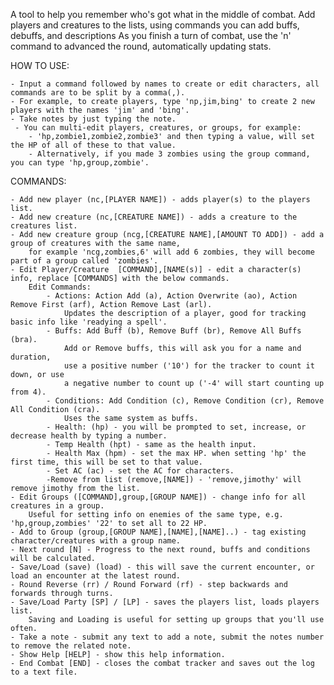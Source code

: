 A tool to help you remember who's got what in the middle of combat. Add players and creatures to the lists, using commands you can add buffs, debuffs, and descriptions As you finish a turn of combat, use the 'n' command to advanced the round, automatically updating stats.

HOW TO USE:

    - Input a command followed by names to create or edit characters, all commands are to be split by a comma(,).
    - For example, to create players, type 'np,jim,bing' to create 2 new players with the names 'jim' and 'bing'.
    - Take notes by just typing the note.
     - You can multi-edit players, creatures, or groups, for example:
        - 'hp,zombie1,zombie2,zombie3' and then typing a value, will set the HP of all of these to that value.
        - Alternatively, if you made 3 zombies using the group command, you can type 'hp,group,zombie'.

COMMANDS:

    - Add new player (nc,[PLAYER NAME]) - adds player(s) to the players list.
    - Add new creature (nc,[CREATURE NAME]) - adds a creature to the creatures list.
    - Add new creature group (ncg,[CREATURE NAME],[AMOUNT TO ADD]) - add a group of creatures with the same name,
        for example 'ncg,zombies,6' will add 6 zombies, they will become part of a group called 'zombies'.
    - Edit Player/Creature  [COMMAND],[NAME(s)] - edit a character(s) info, replace [COMMANDS] with the below commands.
        Edit Commands:
            - Actions: Action Add (a), Action Overwrite (ao), Action Remove First (arf), Action Remove Last (arl).
                Updates the description of a player, good for tracking basic info like 'readying a spell'.
            - Buffs: Add Buff (b), Remove Buff (br), Remove All Buffs (bra).
                Add or Remove buffs, this will ask you for a name and duration,
                use a positive number ('10') for the tracker to count it down, or use
                a negative number to count up ('-4' will start counting up from 4).
            - Conditions: Add Condition (c), Remove Condition (cr), Remove All Condition (cra).
                Uses the same system as buffs.
            - Health: (hp) - you will be prompted to set, increase, or decrease health by typing a number.
            - Temp Health (hpt) - same as the health input.
            - Health Max (hpm) - set the max HP. when setting 'hp' the first time, this will be set to that value.
            - Set AC (ac) - set the AC for characters.
            -Remove from list (remove,[NAME]) - 'remove,jimothy' will remove jimothy from the list.
    - Edit Groups ([COMMAND],group,[GROUP NAME]) - change info for all creatures in a group.
        Useful for setting info on enemies of the same type, e.g. 'hp,group,zombies' '22' to set all to 22 HP.
    - Add to Group (group,[GROUP NAME],[NAME],[NAME]..) - tag existing character/creatures with a group name.
    - Next round [N] - Progress to the next round, buffs and conditions will be calculated.
    - Save/Load (save) (load) - this will save the current encounter, or load an encounter at the latest round.
    - Round Reverse (rr) / Round Forward (rf) - step backwards and forwards through turns.
    - Save/Load Party [SP] / [LP] - saves the players list, loads players list.
        Saving and Loading is useful for setting up groups that you'll use often.
    - Take a note - submit any text to add a note, submit the notes number to remove the related note.
    - Show Help [HELP] - show this help information.
    - End Combat [END] - closes the combat tracker and saves out the log to a text file.
